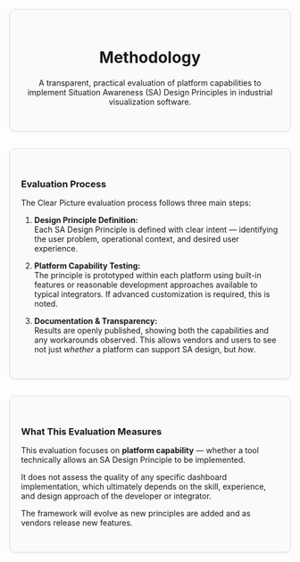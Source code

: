 <div style="border: 1px solid #ddd; border-radius: 10px; padding: 30px 20px; margin: 30px 0; background-color: #fafafa; box-shadow: 0 2px 4px rgba(0,0,0,0.05); text-align: center;">
  <div style="max-width: 600px; margin: 0 auto;">
    <h1 style="margin-bottom: 20px;">Methodology</h1>
    <p>A transparent, practical evaluation of platform capabilities to implement Situation Awareness (SA) Design Principles in industrial visualization software.</p>
  </div>
</div>

<div style="border: 1px solid #ddd; border-radius: 10px; padding: 30px 20px; margin: 30px 0; background-color: #fafafa; box-shadow: 0 2px 4px rgba(0,0,0,0.05);">
  <h3 style="margin-bottom: 15px;">Evaluation Process</h3>

  The Clear Picture evaluation process follows three main steps:

  1. **Design Principle Definition:**  
  Each SA Design Principle is defined with clear intent — identifying the user problem, operational context, and desired user experience.
  
  <div style="height:0.0px;"></div>

  2. **Platform Capability Testing:**  
  The principle is prototyped within each platform using built-in features or reasonable development approaches available to typical integrators. If advanced customization is required, this is noted.

  <div style="height:0.0px;"></div>

  3. **Documentation & Transparency:**  
  Results are openly published, showing both the capabilities and any workarounds observed. This allows vendors and users to see not just *whether* a platform can support SA design, but *how*.
</div>



<div style="border: 1px solid #ddd; border-radius: 10px; padding: 30px 20px; margin: 30px 0; background-color: #fafafa; box-shadow: 0 2px 4px rgba(0,0,0,0.05);">
  <h3 style="margin-bottom: 15px;">What This Evaluation Measures</h3>

  This evaluation focuses on **platform capability** — whether a tool technically allows an SA Design Principle to be implemented.

  It does not assess the quality of any specific dashboard implementation, which ultimately depends on the skill, experience, and design approach of the developer or integrator.

  The framework will evolve as new principles are added and as vendors release new features.
</div>
